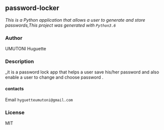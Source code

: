 ## password-locker
_This is a Python application that allows a user to generate and store passwords,This project was generated with `Python3.6`_

### Author
UMUTONI Huguette

### Description
_it is a password lock app that helps a user save his/her password and also enable a user to change and choose password .



#### contacts
Email `hyguetteumutoni@gmail.com` 

### License
 MIT 
